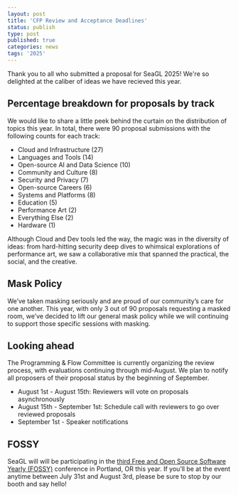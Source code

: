 ```yaml
---
layout: post
title: 'CFP Review and Acceptance Deadlines'
status: publish
type: post
published: true
categories: news
tags: '2025'
---
```


Thank you to all who submitted a proposal for SeaGL 2025!  We're so delighted at the caliber of ideas we have recieved this year.

## Percentage breakdown for proposals by track

We would like to share a little peek behind the curtain on the distribution of topics this year.  In total, there were 90 proposal submissions with the following counts for each track:

* Cloud and Infrastructure (27)
* Languages and Tools (14)
* Open-source AI and Data Science (10)
* Community and Culture (8)
* Security and Privacy (7)
* Open-source Careers (6)
* Systems and Platforms (8)
* Education (5)
* Performance Art (2)
* Everything Else (2)
* Hardware (1)

Although Cloud and Dev tools led the way, the magic was in the diversity of ideas: from hard-hitting security deep dives to whimsical explorations of performance art, we saw a collaborative mix that spanned the practical, the social, and the creative. 

## Mask Policy

We’ve taken masking seriously and are proud of our community’s care for one another. This year, with only 3 out of 90 proposals requesting a masked room, we’ve decided to lift our general mask policy while we will continuing to support those specific sessions with masking.

## Looking ahead

The Programming & Flow Committee is currently organizing the review process, with evaluations continuing through mid-August. We plan to notify all proposers of their proposal status by the beginning of September.

* August 1st - August 15th: Reviewers will vote on proposals asynchronously
* August 15th - September 1st: Schedule call with reviewers to go over reviewed proposals
* September 1st - Speaker notifications


## FOSSY
SeaGL will will be participating in the [third Free and Open Source Software Yearly (FOSSY)](https://2025.fossy.us/) conference in Portland, OR this year.  If you’ll be at the event anytime between July 31st and August 3rd, please be sure to stop by our booth and say hello!